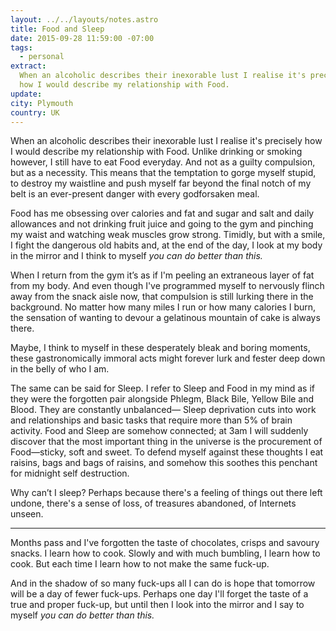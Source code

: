 ```yaml
---
layout: ../../layouts/notes.astro
title: Food and Sleep
date: 2015-09-28 11:59:00 -07:00
tags:
  - personal
extract:
  When an alcoholic describes their inexorable lust I realise it's precisely
  how I would describe my relationship with Food.
update:
city: Plymouth
country: UK
---
```


When an alcoholic describes their inexorable lust I realise it's precisely how I would describe my relationship with Food. Unlike drinking or smoking however, I still have to eat Food everyday. And not as a guilty compulsion, but as a necessity. This means that the temptation to gorge myself stupid, to destroy my waistline and push myself far beyond the final notch of my belt is an ever-present danger with every godforsaken meal.

Food has me obsessing over calories and fat and sugar and salt and daily allowances and not drinking fruit juice and going to the gym and pinching my waist and watching weak muscles grow strong. Timidly, but with a smile, I fight the dangerous old habits and, at the end of the day, I look at my body in the mirror and I think to myself _you can do better than this._

When I return from the gym it’s as if I'm peeling an extraneous layer of fat from my body. And even though I've programmed myself to nervously flinch away from the snack aisle now, that compulsion is still lurking there in the background. No matter how many miles I run or how many calories I burn, the sensation of wanting to devour a gelatinous mountain of cake is always there.

Maybe, I think to myself in these desperately bleak and boring moments, these gastronomically immoral acts might forever lurk and fester deep down in the belly of who I am.

The same can be said for Sleep. I refer to Sleep and Food in my mind as if they were the forgotten pair alongside Phlegm, Black Bile, Yellow Bile and Blood. They are constantly unbalanced— Sleep deprivation cuts into work and relationships and basic tasks that require more than 5% of brain activity. Food and Sleep are somehow connected; at 3am I will suddenly discover that the most important thing in the universe is the procurement of Food—sticky, soft and sweet. To defend myself against these thoughts I eat raisins, bags and bags of raisins, and somehow this soothes this penchant for midnight self destruction.

Why can’t I sleep? Perhaps because there's a feeling of things out there left undone, there's a sense of loss, of treasures abandoned, of Internets unseen.

---

Months pass and I've forgotten the taste of chocolates, crisps and savoury snacks. I learn how to cook. Slowly and with much bumbling, I learn how to cook. But each time I learn how to not make the same fuck-up.

And in the shadow of so many fuck-ups all I can do is hope that tomorrow will be a day of fewer fuck-ups. Perhaps one day I'll forget the taste of a true and proper fuck-up, but until then I look into the mirror and I say to myself _you can do better than this._
